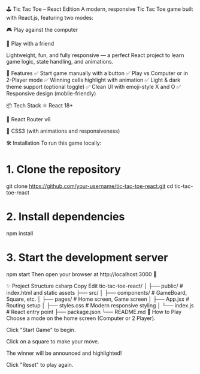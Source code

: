 🕹️ Tic Tac Toe – React Edition
A modern, responsive Tic Tac Toe game built with React.js, featuring two modes:

🎮 Play against the computer

👥 Play with a friend

Lightweight, fun, and fully responsive — a perfect React project to learn game logic, state handling, and animations.


🚀 Features
✅ Start game manually with a button
✅ Play vs Computer or in 2-Player mode
✅ Winning cells highlight with animation
✅ Light & dark theme support (optional toggle)
✅ Clean UI with emoji-style X and O
✅ Responsive design (mobile-friendly)

📦 Tech Stack
⚛️ React 18+

🔁 React Router v6

💅 CSS3 (with animations and responsiveness)

🛠️ Installation
To run this game locally:


# 1. Clone the repository
git clone https://github.com/your-username/tic-tac-toe-react.git
cd tic-tac-toe-react

# 2. Install dependencies
npm install

# 3. Start the development server
npm start
Then open your browser at http://localhost:3000 🎉

✨ Project Structure
csharp
Copy
Edit
tic-tac-toe-react/
│
├── public/               # index.html and static assets
├── src/
│   ├── components/       # GameBoard, Square, etc.
│   ├── pages/            # Home screen, Game screen
│   ├── App.jsx           # Routing setup
│   ├── styles.css        # Modern responsive styling
│   └── index.js          # React entry point
├── package.json
└── README.md
📌 How to Play
Choose a mode on the home screen (Computer or 2 Player).

Click "Start Game" to begin.

Click on a square to make your move.

The winner will be announced and highlighted!

Click "Reset" to play again.



